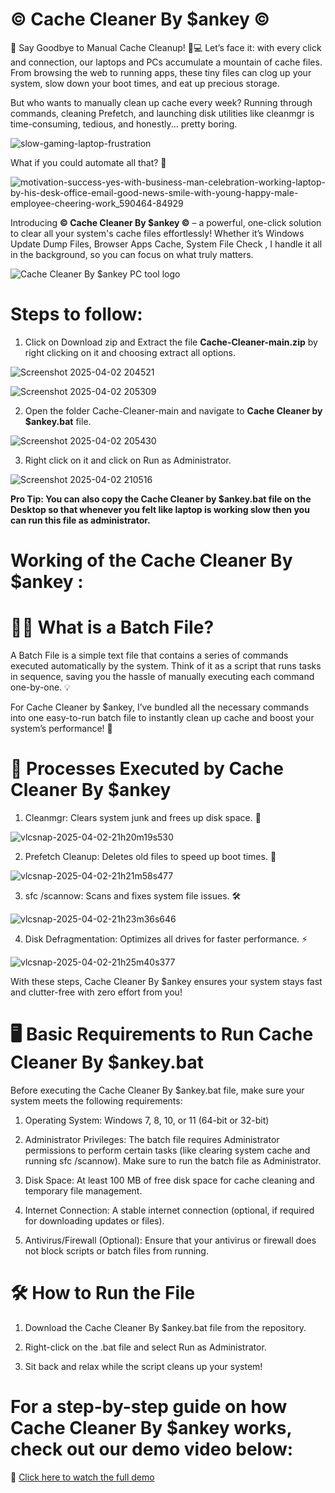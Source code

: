# © Cache Cleaner By $ankey ©
🚀 Say Goodbye to Manual Cache Cleanup! 🧹💻
Let’s face it: with every click and connection, our laptops and PCs accumulate a mountain of cache files. From browsing the web to running apps, these tiny files can clog up your system, slow down your boot times, and eat up precious storage.

But who wants to manually clean up cache every week? Running through commands, cleaning Prefetch, and launching disk utilities like cleanmgr is time-consuming, tedious, and honestly... pretty boring.

![slow-gaming-laptop-frustration](https://github.com/user-attachments/assets/a7f7f169-fba1-4eab-ac8d-7f84649e0b8c)



What if you could automate all that? 🌟

![motivation-success-yes-with-business-man-celebration-working-laptop-by-his-desk-office-email-good-news-smile-with-young-happy-male-employee-cheering-work_590464-84929](https://github.com/user-attachments/assets/8b27a6e2-5b4d-4c92-842d-a5a559bbb44f)

Introducing **© Cache Cleaner By $ankey ©** – a powerful, one-click solution to clear all your system's cache files effortlessly! Whether it’s Windows Update Dump Files, Browser Apps Cache, System File Check , I handle it all in the background, so you can focus on what truly matters.

![Cache Cleaner By $ankey PC tool logo](https://github.com/user-attachments/assets/98ed06a8-5ae4-45d6-bfc8-ef626c92b356)




# Steps to follow:

1. Click on Download zip and Extract the file **Cache-Cleaner-main.zip** by right clicking on it and choosing extract all options.

![Screenshot 2025-04-02 204521](https://github.com/user-attachments/assets/52069878-f96a-4cf5-bd15-f7a3ae163463)

![Screenshot 2025-04-02 205309](https://github.com/user-attachments/assets/206167b4-6b2d-448e-bb66-baba3062de02)



2. Open the folder Cache-Cleaner-main and navigate to **Cache Cleaner by $ankey.bat** file.

![Screenshot 2025-04-02 205430](https://github.com/user-attachments/assets/44ea582f-ee7b-4f76-b24a-f4b3f44c5748)


3. Right click on it and click on Run as Administrator.

![Screenshot 2025-04-02 210516](https://github.com/user-attachments/assets/df47560c-c0d8-4a59-b085-bea409ca8cdf)


**Pro Tip: You can also copy the **Cache Cleaner by $ankey.bat** file on the Desktop so that whenever you felt like laptop is working slow then you can run this file as administrator.**

# Working of the Cache Cleaner By $ankey : 

# 🧑‍💻 What is a Batch File?

A Batch File is a simple text file that contains a series of commands executed automatically by the system. Think of it as a script that runs tasks in sequence, saving you the hassle of manually executing each command one-by-one. 💡

For Cache Cleaner by $ankey, I’ve bundled all the necessary commands into one easy-to-run batch file to instantly clean up cache and boost your system’s performance! 🚀

# 🔧 Processes Executed by Cache Cleaner By $ankey

1. Cleanmgr: Clears system junk and frees up disk space. 🧹

![vlcsnap-2025-04-02-21h20m19s530](https://github.com/user-attachments/assets/e795a384-d4bc-4b8e-a1e5-31c5ab053ac9)


2. Prefetch Cleanup: Deletes old files to speed up boot times. 🚀

![vlcsnap-2025-04-02-21h21m58s477](https://github.com/user-attachments/assets/50cdae58-3a77-4609-aa60-c704a3060ff7)


3. sfc /scannow: Scans and fixes system file issues. 🛠️

![vlcsnap-2025-04-02-21h23m36s646](https://github.com/user-attachments/assets/f970b47d-d367-4152-97e3-4dfb5e88f0ce)

4. Disk Defragmentation: Optimizes all drives for faster performance. ⚡

![vlcsnap-2025-04-02-21h25m40s377](https://github.com/user-attachments/assets/4f921a5e-4baa-449b-9902-d343ca4a486c)


With these steps, Cache Cleaner By $ankey ensures your system stays fast and clutter-free with zero effort from you!

# 🖥️ Basic Requirements to Run Cache Cleaner By $ankey.bat
Before executing the Cache Cleaner By $ankey.bat file, make sure your system meets the following requirements:

1. Operating System: Windows 7, 8, 10, or 11 (64-bit or 32-bit)

2. Administrator Privileges: The batch file requires Administrator permissions to perform certain tasks (like clearing system cache and running sfc /scannow). Make sure to run the batch file as Administrator.

3. Disk Space: At least 100 MB of free disk space for cache cleaning and temporary file management.

4. Internet Connection: A stable internet connection (optional, if required for downloading updates or files).

5. Antivirus/Firewall (Optional): Ensure that your antivirus or firewall does not block scripts or batch files from running.

# 🛠️ How to Run the File
1. Download the Cache Cleaner By $ankey.bat file from the repository.

2. Right-click on the .bat file and select Run as Administrator.

3. Sit back and relax while the script cleans up your system!

# For a step-by-step guide on how Cache Cleaner By $ankey works, check out our demo video below:

🔗 [Click here to watch the full demo](https://drive.google.com/file/d/1iKL8WKZzlUuw3FGKhSwWkt0A8rPBJeOX/view?usp=sharing)
